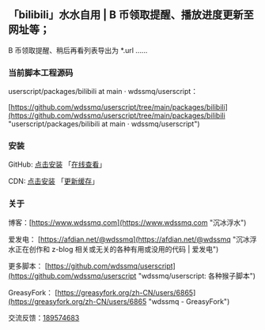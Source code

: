 ## 「bilibili」水水自用 | B 币领取提醒、播放进度更新至网址等；

B 币领取提醒、稍后再看列表导出为 *.url ……

### 当前脚本工程源码

userscript/packages/bilibili at main · wdssmq/userscript：

[https://github.com/wdssmq/userscript/tree/main/packages/bilibili](https://github.com/wdssmq/userscript/tree/main/packages/bilibili "userscript/packages/bilibili at main · wdssmq/userscript")

### 安装

GitHub: [点击安装](https://github.com/wdssmq/userscript/blob/main/dist/bilibili.user.js?raw=true, "点击安装 「bilibili」水水自用 | B 币领取提醒、播放进度更新至网址等； - GitHub") 「[在线查看](https://github.com/wdssmq/userscript/blob/main/dist/bilibili.user.js, "在线查看 dist 源码")」

CDN: [点击安装](https://cdn.jsdelivr.net/gh/wdssmq/userscript@main/dist/bilibili.user.js, "点击安装 「bilibili」水水自用 | B 币领取提醒、播放进度更新至网址等； - CDN") 「[更新缓存](https://purge.jsdelivr.net/gh/wdssmq/userscript@main/dist/bilibili.user.js, "点击更新 CDN 缓存")」

### 关于

博客：[https://www.wdssmq.com](https://www.wdssmq.com "沉冰浮水")

爱发电： [https://afdian.net/@wdssmq](https://afdian.net/@wdssmq "沉冰浮水正在创作和 z-blog 相关或无关的各种有用或没用的代码 | 爱发电")

更多脚本： [https://github.com/wdssmq/userscript](https://github.com/wdssmq/userscript "wdssmq/userscript: 各种猴子脚本")

GreasyFork： [https://greasyfork.org/zh-CN/users/6865](https://greasyfork.org/zh-CN/users/6865 "wdssmq - GreasyFork")

交流反馈：<a target="_blank" href="https://qm.qq.com/cgi-bin/qm/qr?k=aUWw0GnzE6lREYxdHVPAIfJBPKPvnPN6&jump_from=webapi&authKey=CPLHemFTAHa9YuDOOXHE1DDqTUhlsJehvEQ4HmBpx4ihtBc9i8OGJCsnR3fc+cJ1">189574683</a>


